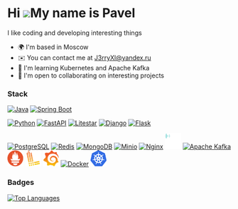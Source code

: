 Hi ![](https://user-images.githubusercontent.com/18350557/176309783-0785949b-9127-417c-8b55-ab5a4333674e.gif)My name is Pavel
=============================================================================================================================

I like coding and developing interesting things

*   🌍  I'm based in Moscow
*   ✉️  You can contact me at [J3rryXl@yandex.ru](mailto:J3rryXl@yandex.ru)
*   🧠  I'm learning Kubernetes and Apache Kafka
*   🤝  I'm open to collaborating on interesting projects
  
### Stack 
<p align="left">
  <a href="https://www.oracle.com/java/" target="_blank" rel="noreferrer"><img
            src="https://raw.githubusercontent.com/danielcranney/readme-generator/main/public/icons/skills/java-colored.svg"
            width="36" height="36" alt="Java" /></a>
    <a href="https://spring.io/projects/spring-boot" target="_blank" rel="noreferrer"><img
            src="https://spring.io/img/projects/spring-boot.svg" width="36" height="36" alt="Spring Boot" /></a>
</p>
<p align="left">
    <a href="https://www.python.org/" target="_blank" rel="noreferrer"><img
            src="https://raw.githubusercontent.com/danielcranney/readme-generator/main/public/icons/skills/python-colored.svg"
            width="36" height="36" alt="Python" /></a>
    <a href="https://fastapi.tiangolo.com/" target="_blank" rel="noreferrer"><img
            src="https://raw.githubusercontent.com/danielcranney/readme-generator/main/public/icons/skills/fastapi-colored.svg"
            width="36" height="36" alt="FastAPI" /></a>
    <a href="https://litestar.dev" target="_blank" rel="noreferrer"><img src="https://litestar.dev/_static/logo.svg" width="36"
            height="36" alt="Litestar" /></a>
    <a href="https://www.djangoproject.com/" target="_blank" rel="noreferrer"><img
            src="https://raw.githubusercontent.com/danielcranney/readme-generator/main/public/icons/skills/django.svg" width="36"
            height="36" alt="Django" /></a>
    <a href="https://flask.palletsprojects.com/" target="_blank" rel="noreferrer"><img
            src="https://raw.githubusercontent.com/danielcranney/readme-generator/main/public/icons/skills/flask.svg" width="36"
            height="36" alt="Flask" /></a>
</p>
<p align="left">
    <a href="https://www.postgresql.org/" target="_blank" rel="noreferrer"><img
            src="https://raw.githubusercontent.com/danielcranney/readme-generator/main/public/icons/skills/postgresql-colored.svg"
            width="36" height="36" alt="PostgreSQL" /></a>
    <a href="https://redis.io" target="_blank" rel="noreferrer"><img
            src="https://cdn.jsdelivr.net/gh/devicons/devicon/icons/redis/redis-original.svg" width="36" height="36" alt="Redis" /></a>
    <a href="https://www.mongodb.com/" target="_blank" rel="noreferrer"><img
            src="https://raw.githubusercontent.com/danielcranney/readme-generator/main/public/icons/skills/mongodb-colored.svg"
            width="36" height="36" alt="MongoDB" /></a>
    <a href="https://min.io" target="_blank" rel="noreferrer"><img
            src="https://cdn.prod.website-files.com/681c8426519d8db8f867c1e8/681c8426519d8db8f867c1f7_MinIO.svg" width="36" height="36" alt="Minio" /></a>
    <a href="https://www.nginx.com" target="_blank" rel="noreferrer"><img
            src="https://www.svgrepo.com/show/373924/nginx.svg" width="36" height="36" alt="Nginx" /></a>
    <a href="https://grpc.io" target="_blank" rel="noreferrer"><img
            src="https://raw.githubusercontent.com/grpc/grpc.io/main/static/img/logos/grpc-logo.svg" width="36" height="36 !important" alt="gRPC" /></a>
    <a href="https://kafka.apache.org" target="_blank" rel="noreferrer"><img src="https://logodix.com/logo/2007040.png" width="36" height="36"
            alt="Apache Kafka" /></a>
    <a href="https://prometheus.io" target="_blank" rel="noreferrer"><img
            src="https://github.com/prometheus/prometheus/blob/9258e40589d971c0a009dccaa13462b87fb9454a/documentation/images/prometheus-logo.svg"
            width="36" height="36" alt="Prometheus" /></a>
    <a href="https://grafana.com/oss/loki/" target="_blank" rel="noreferrer"><img
            src="https://github.com/grafana/loki/blob/bb5373db765826db4bd21e7d8fbb39d634a8712d/docs/sources/logo.png" width="36" height="36"
            alt="Grafana Loki" /></a>
    <a href="https://grafana.com" target="_blank" rel="noreferrer"><img
            src="https://github.com/grafana/grafana/blob/80b8dd3fc8c5a14db145c01da80f2931a86643cc/public/img/grafana_icon.svg" width="36"
            height="36" alt="Grafana" /></a>
    <a href="https://www.docker.com/" target="_blank" rel="noreferrer"><img
            src="https://raw.githubusercontent.com/danielcranney/readme-generator/main/public/icons/skills/docker-colored.svg" width="36"
            height="36" alt="Docker" /></a>
    <a href="https://kubernetes.io" target="_blank" rel="noreferrer"><img
            src="https://raw.githubusercontent.com/kubernetes/kubernetes/master/logo/logo.png" width="36" height="36" alt="Kubernetes" /></a>
</p>

### Badges

<a href="https://github.com/j3rrryy"><img src="https://github-readme-stats.vercel.app/api/top-langs/?username=j3rrryy&langs_count=10&title_color=ffffff&text_color=ffffff&icon_color=0891b2&bg_color=0d1117&hide_border=true&locale=en&layout=compact&custom_title=Top%20%Languages" alt="Top Languages" /></a>
</div>
